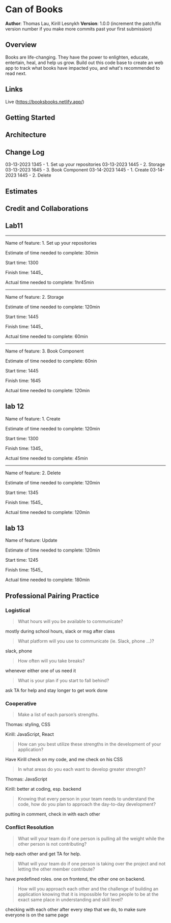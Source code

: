 # Can of Books

**Author**: Thomas Lau, Kirill Lesnykh
**Version**: 1.0.0 (increment the patch/fix version number if you make more commits past your first submission)

## Overview
Books are life-changing. They have the power to enlighten, educate, entertain, heal, and help us grow. Build out this code base to create an web app to track what books have impacted you, and what's recommended to read next.

## Links

Live (https://booksbooks.netlify.app/)

## Getting Started
<!-- What are the steps that a user must take in order to build this app on their own machine and get it running? -->

## Architecture
<!-- Provide a detailed description of the application design. What technologies (languages, libraries, etc) you're using, and any other relevant design information. -->

## Change Log
<!-- Use this area to document the iterative changes made to your application as each feature is successfully implemented. Use time stamps. Here's an example:

01-01-2001 4:59pm - Application now has a fully-functional express server, with a GET route for the location resource. -->

03-13-2023 1345 - 1. Set up your repositories
03-13-2023 1445 - 2. Storage
03-13-2023 1645 - 3. Book Component
03-14-2023 1445 - 1. Create
03-14-2023 1445 - 2. Delete

## Estimates
<!-- See below -->

## Credit and Collaborations
<!-- Give credit (and a link) to other people or resources that helped you build this application. -->

## Lab11

-----
Name of feature: 1. Set up your repositories

Estimate of time needed to complete: 30min

Start time: 1300

Finish time: 1445_

Actual time needed to complete: 1hr45min

-----

Name of feature: 2. Storage

Estimate of time needed to complete: 120min

Start time: 1445

Finish time: 1445_

Actual time needed to complete: 60min

-----

Name of feature: 3. Book Component

Estimate of time needed to complete: 60nin

Start time: 1445

Finish time: 1645

Actual time needed to complete: 120min

## lab 12

Name of feature: 1. Create

Estimate of time needed to complete: 120min

Start time: 1300

Finish time: 1345_

Actual time needed to complete: 45min

-----

Name of feature: 2. Delete

Estimate of time needed to complete: 120min

Start time: 1345

Finish time: 1545_

Actual time needed to complete: 120min

## lab 13

Name of feature: Update

Estimate of time needed to complete: 120min

Start time: 1245

Finish time: 1545_

Actual time needed to complete: 180min

## Professional Pairing Practice

### Logistical

> What hours will you be available to communicate?

mostly during school hours, slack or msg after class

> What platform will you use to communicate (ie. Slack, phone …)?

slack, phone

> How often will you take breaks?

whenever either one of us need it

> What is your plan if you start to fall behind?

ask TA for help and stay longer to get work done

### Cooperative

> Make a list of each parson’s strengths.

Thomas: styling, CSS

Kirill: JavaScript, React

> How can you best utilize these strengths in the development of your application?

Have Kirill check on my code, and me check on his CSS

> In what areas do you each want to develop greater strength?

Thomas: JavaScript

Kirill: better at coding, esp. backend

> Knowing that every person in your team needs to understand the code, how do you plan to approach the day-to-day development?

putting in comment, check in with each other

### Conflict Resolution

> What will your team do if one person is pulling all the weight while the other person is not contributing?

help each other and get TA for help.

> What will your team do if one person is taking over the project and not letting the other member contribute?

have predefined roles. one on frontend, the other one on backend.

> How will you approach each other and the challenge of building an application knowing that it is impossible for two people to be at the exact same place in understanding and skill level?

checking with each other after every step that we do, to make sure everyone is on the same page